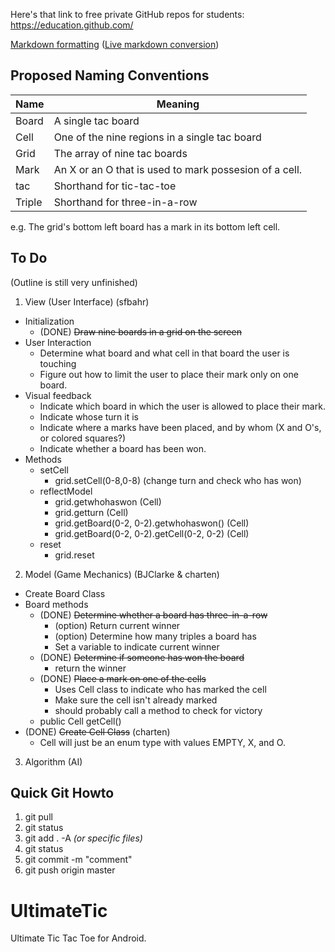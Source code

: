 Here's that link to free private GitHub repos for students: https://education.github.com/

[Markdown formatting](https://github.com/adam-p/markdown-here/wiki/Markdown-Here-Cheatsheet#html) ([Live markdown conversion](http://markdown-here.com/livedemo.html))

Proposed Naming Conventions 
---------------------------
| Name   | Meaning
| ------ | -------
| Board  | A single tac board
| Cell   | One of the nine regions in a single tac board
| Grid   | The array of nine tac boards
| Mark   | An X or an O that is used to mark possesion of a cell.
| tac    | Shorthand for tic-tac-toe
| Triple | Shorthand for three-in-a-row

e.g. The grid's bottom left board has a mark in its bottom left cell.

To Do
-----
(Outline is still very unfinished)

1. View (User Interface) (sfbahr)
  - Initialization
    * (DONE) ~~Draw nine boards in a grid on the screen~~
  - User Interaction
    * Determine what board and what cell in that board the user is touching
    * Figure out how to limit the user to place their mark only on one board.
  - Visual feedback
    * Indicate which board in which the user is allowed to place their mark.
    * Indicate whose turn it is
    * Indicate where a marks have been placed, and by whom (X and O's, or colored squares?)
    * Indicate whether a board has been won.
  - Methods
    * setCell
	  - grid.setCell(0-8,0-8) (change turn and check who has won)
	* reflectModel
	  - grid.getwhohaswon                         (Cell)
	  - grid.getturn                              (Cell)
	  - grid.getBoard(0-2, 0-2).getwhohaswon()    (Cell)
	  - grid.getBoard(0-2, 0-2).getCell(0-2, 0-2) (Cell)
	* reset
	  - grid.reset

2. Model (Game Mechanics) (BJClarke & charten)
  - Create Board Class
  - Board methods
    * (DONE) ~~Determine whether a board has three-in-a-row~~
      + (option) Return current winner
      + (option) Determine how many triples a board has
	  + Set a variable to indicate current winner
    * (DONE) ~~Determine if someone has won the board~~
      + return the winner 
    * (DONE) ~~Place a mark on one of the cells~~
      + Uses Cell class to indicate who has marked the cell
      + Make sure the cell isn't already marked
      + should probably call a method to check for victory
    * public Cell getCell()
  - (DONE) ~~Create Cell Class~~ (charten)
    * Cell will just be an enum type with values EMPTY, X, and O.
		
3. Algorithm (AI)


Quick Git Howto
---------------

1. git pull
2. git status
3. git add . -A *(or specific files)*
4. git status
5. git commit -m "comment"
6. git push origin master


UltimateTic
===========

Ultimate Tic Tac Toe for Android.

